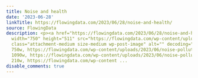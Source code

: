 ```yaml
---
title: Noise and health
date: '2023-06-28'
linkTitle: https://flowingdata.com/2023/06/28/noise-and-health/
source: FlowingData
description: <p><a href="https://flowingdata.com/2023/06/28/noise-and-health/"><img
  width="750" height="511" src="https://flowingdata.com/wp-content/uploads/2023/06/noise-pollution-and-health-750x511.png"
  class="attachment-medium size-medium wp-post-image" alt="" decoding="async" srcset="https://flowingdata.com/wp-content/uploads/2023/06/noise-pollution-and-health-750x511.png
  750w, https://flowingdata.com/wp-content/uploads/2023/06/noise-pollution-and-health-1090x743.png
  1090w, https://flowingdata.com/wp-content/uploads/2023/06/noise-pollution-and-health-210x143.png
  210w, https://flowingdata.com/wp-content ...
disable_comments: true
---
```

<p><a href="https://flowingdata.com/2023/06/28/noise-and-health/"><img width="750" height="511" src="https://flowingdata.com/wp-content/uploads/2023/06/noise-pollution-and-health-750x511.png" class="attachment-medium size-medium wp-post-image" alt="" decoding="async" srcset="https://flowingdata.com/wp-content/uploads/2023/06/noise-pollution-and-health-750x511.png 750w, https://flowingdata.com/wp-content/uploads/2023/06/noise-pollution-and-health-1090x743.png 1090w, https://flowingdata.com/wp-content/uploads/2023/06/noise-pollution-and-health-210x143.png 210w, https://flowingdata.com/wp-content ...